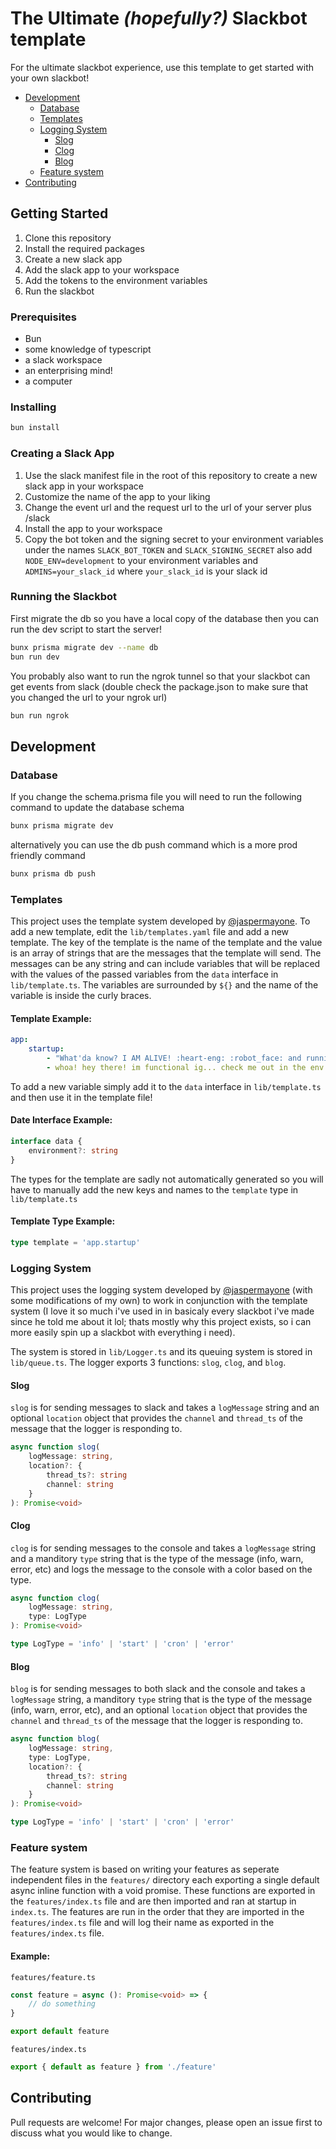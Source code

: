 <!-- omit in toc -->
# The Ultimate _(hopefully?)_ Slackbot template

For the ultimate slackbot experience, use this template to get started with your own slackbot!

- [Development](#development)
  - [Database](#database)
  - [Templates](#templates)
  - [Logging System](#logging-system)
    - [Slog](#slog)
    - [Clog](#clog)
    - [Blog](#blog)
  - [Feature system](#feature-system)
- [Contributing](#contributing)


<!-- omit in toc -->
## Getting Started

1. Clone this repository
2. Install the required packages
3. Create a new slack app
4. Add the slack app to your workspace
5. Add the tokens to the environment variables
6. Run the slackbot

### Prerequisites

-   Bun
-   some knowledge of typescript
-   a slack workspace
-   an enterprising mind!
-   a computer

### Installing

```bash
bun install
```

### Creating a Slack App

1. Use the slack manifest file in the root of this repository to create a new slack app in your workspace
2. Customize the name of the app to your liking
3. Change the event url and the request url to the url of your server plus /slack
4. Install the app to your workspace
5. Copy the bot token and the signing secret to your environment variables under the names `SLACK_BOT_TOKEN` and `SLACK_SIGNING_SECRET` also add `NODE_ENV=development` to your environment variables and `ADMINS=your_slack_id` where `your_slack_id` is your slack id

### Running the Slackbot

First migrate the db so you have a local copy of the database then you can run the dev script to start the server!

```bash
bunx prisma migrate dev --name db
bun run dev
```

You probably also want to run the ngrok tunnel so that your slackbot can get events from slack (double check the package.json to make sure that you changed the url to your ngrok url)

```bash
bun run ngrok
```

## Development

### Database

If you change the schema.prisma file you will need to run the following command to update the database schema

```bash
bunx prisma migrate dev
```

alternatively you can use the db push command which is a more prod friendly command

```bash
bunx prisma db push
```

### Templates

This project uses the template system developed by [@jaspermayone](https://github.com/jaspermayone). To add a new template, edit the `lib/templates.yaml` file and add a new template. The key of the template is the name of the template and the value is an array of strings that are the messages that the template will send. The messages can be any string and can include variables that will be replaced with the values of the passed variables from the `data` interface in `lib/template.ts`. The variables are surrounded by `${}` and the name of the variable is inside the curly braces.

<!-- omit in toc -->
#### Template Example:
```yaml
app:
    startup:
        - "What'da know? I AM ALIVE! :heart-eng: :robot_face: and running in the env *${environment}*! :tada:"
        - whoa! hey there! im functional ig... check me out in the env *${environment}*!
```

To add a new variable simply add it to the `data` interface in `lib/template.ts` and then use it in the template file!

<!-- omit in toc -->
#### Date Interface Example:
```typescript
interface data {
    environment?: string
}
```

The types for the template are sadly not automatically generated so you will have to manually add the new keys and names to the `template` type in `lib/template.ts`

<!-- omit in toc -->
#### Template Type Example:
```typescript
type template = 'app.startup'
```

### Logging System

This project uses the logging system developed by [@jaspermayone](https://github.com/jaspermayone) (with some modifications of my own) to work in conjunction with the template system (I love it so much i've used in in basicaly every slackbot i've made since he told me about it lol; thats mostly why this project exists, so i can more easily spin up a slackbot with everything i need).

The system is stored in `lib/Logger.ts` and its queuing system is stored in `lib/queue.ts`. The logger exports 3 functions: `slog`, `clog`, and `blog`.

#### Slog
`slog` is for sending messages to slack and takes a `logMessage` string and an optional `location` object that provides the `channel` and `thread_ts` of the message that the logger is responding to. 
```typescript
async function slog(
    logMessage: string,
    location?: {
        thread_ts?: string
        channel: string
    }
): Promise<void>
```

#### Clog
`clog` is for sending messages to the console and takes a `logMessage` string and a manditory `type` string that is the type of the message (info, warn, error, etc) and logs the message to the console with a color based on the type.
```typescript
async function clog(
    logMessage: string,
    type: LogType
): Promise<void>

type LogType = 'info' | 'start' | 'cron' | 'error'
```

#### Blog
`blog` is for sending messages to both slack and the console and takes a `logMessage` string, a manditory `type` string that is the type of the message (info, warn, error, etc), and an optional `location` object that provides the `channel` and `thread_ts` of the message that the logger is responding to.
```typescript
async function blog(
    logMessage: string,
    type: LogType,
    location?: {
        thread_ts?: string
        channel: string
    }
): Promise<void>

type LogType = 'info' | 'start' | 'cron' | 'error'
```

### Feature system

The feature system is based on writing your features as seperate independent files in the `features/` directory each exporting a single default async inline function with a void promise. These functions are exported in the `features/index.ts` file and are then imported and ran at startup in `index.ts`. The features are run in the order that they are imported in the `features/index.ts` file and will log their name as exported in the `features/index.ts` file.

<!-- omit in toc -->
#### Example:  
`features/feature.ts`
```typescript
const feature = async (): Promise<void> => {
    // do something
}

export default feature
```
`features/index.ts`
```typescript
export { default as feature } from './feature'
```

## Contributing

Pull requests are welcome! For major changes, please open an issue first to discuss what you would like to change.
